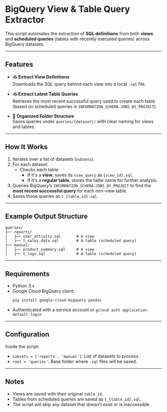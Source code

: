 
# BigQuery View & Table Query Extractor

This script automates the extraction of **SQL definitions** from both **views** and **scheduled queries** (tables with recently executed queries) across BigQuery datasets.

---

## Features

- 📥 **Extract View Definitions**  
  Downloads the SQL query behind each view into a local `.sql` file.

- 📥 **Extract Latest Table Queries**  
  Retrieves the most recent successful query used to create each table (based on scheduled queries in `INFORMATION_SCHEMA.JOBS_BY_PROJECT`).

- 📁 **Organized Folder Structure**  
  Saves queries under `queries/{dataset}/` with clear naming for views and tables.

---

## How It Works

1. Iterates over a list of datasets (`subsets`).
2. For each dataset:
   - Checks each table:
     - If it's a **view**, saves its `view_query` as `{view_id}.sql`.
     - If it's a **regular table**, stores the table name for further analysis.
3. Queries BigQuery’s `INFORMATION_SCHEMA.JOBS_BY_PROJECT` to find the **most recent successful query** for each non-view table.
4. Saves those queries as `t_{table_id}.sql`.

---

## Example Output Structure

```
queries/
├── reports/
│   ├── user_activity.sql       # A view
│   ├── t_sales_data.sql        # A table (scheduled query)
├── manual/
│   ├── product_summary.sql     # A view
│   ├── t_logs.sql              # A table (scheduled query)
```

---

## Requirements

- Python 3.x
- Google Cloud BigQuery client:
  ```bash
  pip install google-cloud-bigquery pandas
  ```
- Authenticated with a service account or `gcloud auth application-default login`

---

## Configuration

Inside the script:

- `subsets = ['reports', 'manual']`: List of datasets to process.
- `root = 'queries'`: Base folder where `.sql` files will be saved.

---

## Notes

- Views are saved with their original `table_id`.
- Tables from scheduled queries are saved as `t_{table_id}.sql`.
- The script will skip any dataset that doesn't exist or is inaccessible.

